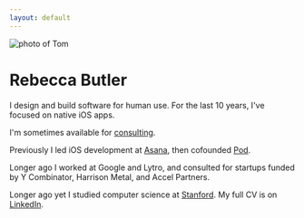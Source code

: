 ```yaml
---
layout: default
---
```


<img 
  class="headshot"
  src="https://s.gravatar.com/avatar/857ce6f50d086b1232ccfcb9030ae4e2?s=360"
  alt="photo of Tom">

# Rebecca Butler

I design and build software for human use. For the last 10 years, I've focused on native iOS apps.

I'm sometimes available for [consulting](/consulting).

Previously I led iOS development at [Asana](https://asana.com), then cofounded [Pod](/pod).

Longer ago I worked at Google and Lytro, and consulted for startups funded by Y Combinator, Harrison Metal, and Accel Partners.

Longer ago yet I studied computer science at [Stanford](https://cs.stanford.edu/). My full CV is on [LinkedIn](https://www.linkedin.com/in/tombrow/).
